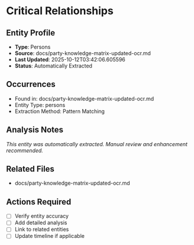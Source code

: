 # Critical Relationships

## Entity Profile
- **Type**: Persons
- **Source**: docs/party-knowledge-matrix-updated-ocr.md
- **Last Updated**: 2025-10-12T03:42:06.605596
- **Status**: Automatically Extracted

## Occurrences
- Found in: docs/party-knowledge-matrix-updated-ocr.md
- Entity Type: persons
- Extraction Method: Pattern Matching

## Analysis Notes
*This entity was automatically extracted. Manual review and enhancement recommended.*

## Related Files
- docs/party-knowledge-matrix-updated-ocr.md

## Actions Required
- [ ] Verify entity accuracy
- [ ] Add detailed analysis
- [ ] Link to related entities
- [ ] Update timeline if applicable
